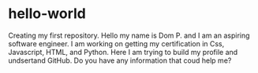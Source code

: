 # hello-world
Creating my first repository.
Hello my name is Dom P. and I am an aspiring software engineer. I am working on getting my certification in Css, Javascript, HTML, and Python.
Here I am trying to build my profile and undsertand GitHub. 
Do you have any information that coud help me?
